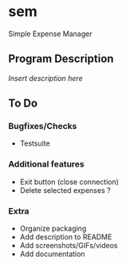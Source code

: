 # sem
Simple Expense Manager



## Program Description

*Insert description here*



## To Do

### Bugfixes/Checks
+ Testsuite

### Additional features
+ Exit button (close connection)
+ Delete selected expenses ?

### Extra
+ Organize packaging
+ Add description to README
+ Add screenshots/GIFs/videos
+ Add documentation

